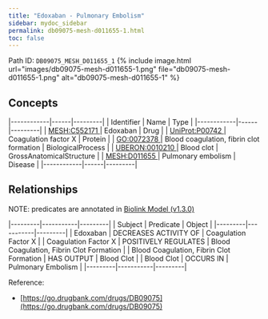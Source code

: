 ```yaml
---
title: "Edoxaban - Pulmonary Embolism"
sidebar: mydoc_sidebar
permalink: db09075-mesh-d011655-1.html
toc: false 
---
```



Path ID: `DB09075_MESH_D011655_1`
{% include image.html url="images/db09075-mesh-d011655-1.png" file="db09075-mesh-d011655-1.png" alt="db09075-mesh-d011655-1" %}

## Concepts

|------------|------|---------|
| Identifier | Name | Type    |
|------------|------|---------|
| <a href="https://identifiers.org/MESH:C552171">MESH:C552171 </a> | Edoxaban | Drug |
| <a href="https://identifiers.org/UniProt:P00742">UniProt:P00742 </a> | Coagulation factor X | Protein |
| <a href="https://identifiers.org/GO:0072378">GO:0072378 </a> | Blood coagulation, fibrin clot formation | BiologicalProcess |
| <a href="https://identifiers.org/UBERON:0010210">UBERON:0010210 </a> | Blood clot | GrossAnatomicalStructure |
| <a href="https://identifiers.org/MESH:D011655">MESH:D011655 </a> | Pulmonary embolism | Disease |
|------------|------|---------|

## Relationships


NOTE: predicates are annotated in <a href="https://github.com/biolink/biolink-model/releases/tag/v1.3.0">Biolink Model (v1.3.0)</a>

|---------|-----------|---------|
| Subject | Predicate | Object  |
|---------|-----------|---------|
| Edoxaban | DECREASES ACTIVITY OF | Coagulation Factor X |
| Coagulation Factor X | POSITIVELY REGULATES | Blood Coagulation, Fibrin Clot Formation |
| Blood Coagulation, Fibrin Clot Formation | HAS OUTPUT | Blood Clot |
| Blood Clot | OCCURS IN | Pulmonary Embolism |
|---------|-----------|---------|

Reference: 
  - [https://go.drugbank.com/drugs/DB09075](https://go.drugbank.com/drugs/DB09075)
